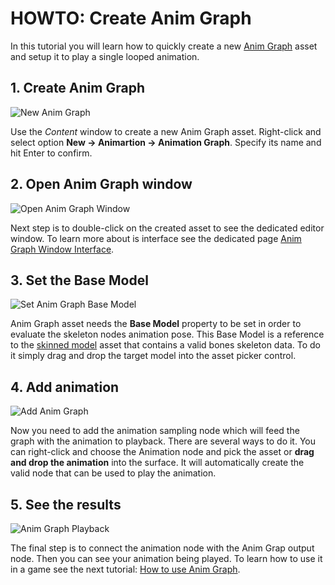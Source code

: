 # HOWTO: Create Anim Graph

In this tutorial you will learn how to quickly create a new [Anim Graph](../anim-graph/index.md) asset and setup it to play a single looped animation.

## 1. Create Anim Graph

![New Anim Graph](media/new-anim-graph.jpg)

Use the *Content* window to create a new Anim Graph asset. Right-click and select option **New -> Animartion -> Animation Graph**. Specify its name and hit Enter to confirm.

## 2. Open Anim Graph window

![Open Anim Graph Window](media/open-anim-graph.jpg)

Next step is to double-click on the created asset to see the dedicated editor window. To learn more about is interface see the dedicated page [Anim Graph Window Interface](../anim-graph/interface.md).

## 3. Set the Base Model

![Set Anim Graph Base Model](media/set-base-model.gif)

Anim Graph asset needs the **Base Model** property to be set in order to evaluate the skeleton nodes animation pose. This Base Model is a reference to the [skinned model](../skinned-model/index.md) asset that contains a valid bones skeleton data. To do it simply drag and drop the target model into the asset picker control.

## 4. Add animation

![Add Anim Graph](media/add-animation.gif)

Now you need to add the animation sampling node which will feed the graph with the animation to playback.
There are several ways to do it. You can right-click and choose the Animation node and pick the asset or **drag and drop the animation** into the surface. It will automatically create the valid node that can be used to play the animation.

## 5. See the results

![Anim Graph Playback](media/anim-walk-playback.gif)

The final step is to connect the animation node with the Anim Grap output node. Then you can see your animation being played. To learn how to use it in a game see the next tutorial: [How to use Anim Graph](use-anim-graph.md).







